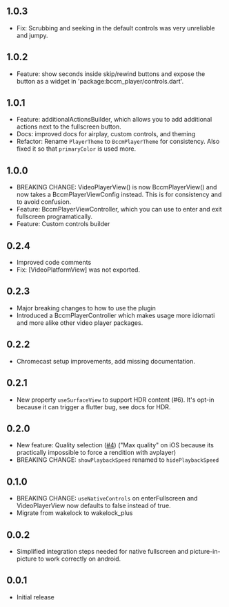 ## 1.0.3

- Fix: Scrubbing and seeking in the default controls was very unreliable and jumpy.

## 1.0.2

- Feature: show seconds inside skip/rewind buttons and expose the button as a widget in 'package:bccm_player/controls.dart'.

## 1.0.1

- Feature: additionalActionsBuilder, which allows you to add additional actions next to the fullscreen button.
- Docs: improved docs for airplay, custom controls, and theming
- Refactor: Rename `PlayerTheme` to `BccmPlayerTheme` for consistency. Also fixed it so that `primaryColor` is used more.

## 1.0.0

- BREAKING CHANGE: VideoPlayerView() is now BccmPlayerView() and now takes a BccmPlayerViewConfig instead. This is for consistency and to avoid confusion.
- Feature: BccmPlayerViewController, which you can use to enter and exit fullscreen programatically.
- Feature: Custom controls builder

## 0.2.4

- Improved code comments
- Fix: [VideoPlatformView] was not exported.

## 0.2.3

- Major breaking changes to how to use the plugin
- Introduced a BccmPlayerController which makes usage more idiomati and more alike other video player packages.

## 0.2.2

- Chromecast setup improvements, add missing documentation.

## 0.2.1

- New property `useSurfaceView` to support HDR content (#6). It's opt-in because it can trigger a flutter bug, see docs for HDR.

## 0.2.0

- New feature: Quality selection ([#4](https://github.com/bcc-code/bccm-player/pull/4)) ("Max quality" on iOS because its practically impossible to force a rendition with avplayer)
- BREAKING CHANGE: `showPlaybackSpeed` renamed to `hidePlaybackSpeed`

## 0.1.0

- BREAKING CHANGE: `useNativeControls` on enterFullscreen and VideoPlayerView now defaults to false instead of true.
- Migrate from wakelock to wakelock_plus

## 0.0.2

- Simplified integration steps needed for native fullscreen and picture-in-picture to work correctly on android.

## 0.0.1

- Initial release
